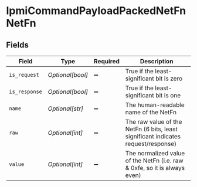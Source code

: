 # IpmiCommandPayloadPackedNetFnNetFn


## Fields

| Field                                                                             | Type                                                                              | Required                                                                          | Description                                                                       |
| --------------------------------------------------------------------------------- | --------------------------------------------------------------------------------- | --------------------------------------------------------------------------------- | --------------------------------------------------------------------------------- |
| `is_request`                                                                      | *Optional[bool]*                                                                  | :heavy_minus_sign:                                                                | True if the least-significant bit is zero                                         |
| `is_response`                                                                     | *Optional[bool]*                                                                  | :heavy_minus_sign:                                                                | True if the least-significant bit is one                                          |
| `name`                                                                            | *Optional[str]*                                                                   | :heavy_minus_sign:                                                                | The human-readable name of the NetFn                                              |
| `raw`                                                                             | *Optional[int]*                                                                   | :heavy_minus_sign:                                                                | The raw value of the NetFn (6 bits, least significant indicates request/response) |
| `value`                                                                           | *Optional[int]*                                                                   | :heavy_minus_sign:                                                                | The normalized value of the NetFn (i.e. raw & 0xfe, so it is always even)         |
